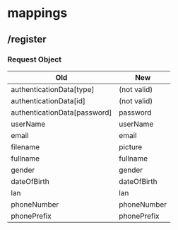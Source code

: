# mappings
## /register
### Request Object

| Old                                 | New                                                    |
|-------------------------------------|--------------------------------------------------------|
| authenticationData[type]            | (not valid)|
| authenticationData[id]              | (not valid)|
| authenticationData[password]        | password         |
| userName                            | userName                                |
| email                               | email                                |
| filename                            | picture                                |
| fullname                            | fullname                                |
| gender                              | gender                                |
| dateOfBirth                         | dateOfBirth                                |
| lan                                 | lan                                |
| phoneNumber                         | phoneNumber                               |
| phonePrefix                         | phonePrefix                                |

